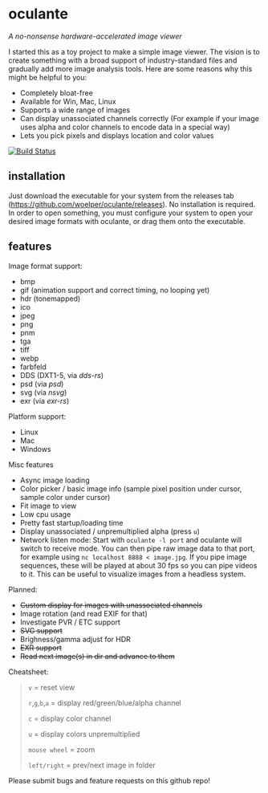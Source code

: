 # oculante

_A no-nonsense hardware-accelerated image viewer_


I started this as a toy project to make a simple image viewer. The vision is to create something with a broad support of industry-standard files and gradually add more image analysis tools. Here are some reasons why this might be helpful to you:
- Completely bloat-free
- Available for Win, Mac, Linux
- Supports a wide range of images
- Can display unassociated channels correctly (For example if your image uses alpha and color channels to encode data in a special way)
- Lets you pick pixels and displays location and color values

[![Build Status](https://travis-ci.org/woelper/oculante.svg?branch=master)](https://travis-ci.org/woelper/oculante)
## installation
Just download the executable for your system from the releases tab (https://github.com/woelper/oculante/releases). No installation is required. In order to open something, you must configure your system to open your desired image formats with oculante, or drag them onto the executable.

## features

Image format support:
- bmp	
- gif (animation support and correct timing, no looping yet)	
- hdr (tonemapped)
- ico	
- jpeg	
- png	
- pnm	
- tga	
- tiff	
- webp
- farbfeld  
- DDS (DXT1-5, via _dds-rs_)
- psd (via _psd_)
- svg (via _nsvg_)
- exr (via _exr-rs_)

Platform support:
- Linux
- Mac
- Windows

Misc features
- Async image loading
- Color picker / basic image info (sample pixel position under cursor, sample color under cursor)
- Fit image to view
- Low cpu usage
- Pretty fast startup/loading time
- Display unassociated / unpremultiplied alpha (press `u`)
- Network listen mode: Start with `oculante -l port` and oculante will switch to receive mode. You can then pipe raw image data to that port, for example using `nc localhost 8888 < image.jpg`. If you pipe image sequences, these will be played at about 30 fps so you can pipe videos to it. This can be useful to visualize images from a headless system.

Planned:
- ~~Custom display for images with unassociated channels~~
- Image rotation (and read EXIF for that)
- Investigate PVR / ETC support
- ~~SVG support~~
- Brighness/gamma adjust for HDR
- ~~EXR support~~
- ~~Read next image(s) in dir and advance to them~~

Cheatsheet:
> `v` = reset view
>
> `r`,`g`,`b`,`a` = display red/green/blue/alpha channel
>
> `c` = display color channel
>
> `u` = display colors unpremultiplied
>
> `mouse wheel` = zoom
>
> `left/right` = prev/next image in folder

Please submit bugs and feature requests on this github repo!
